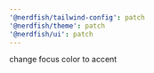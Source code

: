 ```yaml
---
'@nerdfish/tailwind-config': patch
'@nerdfish/theme': patch
'@nerdfish/ui': patch
---
```


change focus color to accent
